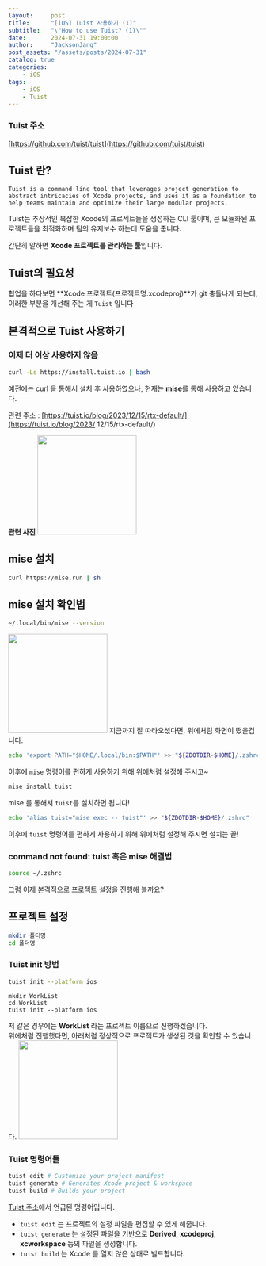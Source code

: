 ```yaml
---
layout:     post
title:      "[iOS] Tuist 사용하기 (1)"
subtitle:   "\"How to use Tuist? (1)\""
date:       2024-07-31 19:00:00
author:     "JacksonJang"
post_assets: "/assets/posts/2024-07-31"
catalog: true
categories:
    - iOS
tags:
    - iOS
    - Tuist
---
```

### Tuist 주소
[https://github.com/tuist/tuist](https://github.com/tuist/tuist)

## Tuist 란?
```
Tuist is a command line tool that leverages project generation to abstract intricacies of Xcode projects, and uses it as a foundation to help teams maintain and optimize their large modular projects.
```
Tuist는 추상적인 복잡한 Xcode의 프로젝트들을 생성하는 CLI 툴이며, 큰 모듈화된 프로젝트들을 최적화하며 팀의 유지보수 하는데 도움을 줍니다.

간단히 말하면 **Xcode 프로젝트를 관리하는 툴**입니다.

## Tuist의 필요성
협업을 하다보면 **Xcode 프로젝트(프로젝트명.xcodeproj)**가 git 충돌나게 되는데, 이러한 부분을 개선해 주는 게 `Tuist` 입니다

## 본격적으로 Tuist 사용하기
### 이제 더 이상 사용하지 않음
```sh
curl -Ls https://install.tuist.io | bash
```
예전에는 curl 을 통해서 설치 후 사용하였으나, 현재는 **mise**를 통해 사용하고 있습니다.
<br />

관련 주소 : [https://tuist.io/blog/2023/12/15/rtx-default/](https://tuist.io/blog/2023/
12/15/rtx-default/)
<br />

**관련 사진**
<img src="{{ page.post_assets }}/deprecated.png" style="height:200px" /> <br />

## mise 설치
```sh
curl https://mise.run | sh
```

## mise 설치 확인법
```sh
~/.local/bin/mise --version
```

<img src="{{ page.post_assets }}/setup_check.png" style="height:200px" /> 
지금까지 잘 따라오셨다면, 위에처럼 화면이 떴을겁니다.

```sh
echo 'export PATH="$HOME/.local/bin:$PATH"' >> "${ZDOTDIR-$HOME}/.zshrc"
```
이후에 `mise` 명령어를 편하게 사용하기 위해 위에처럼 설정해 주시고~


```sh
mise install tuist
```
mise 를 통해서 `tuist`를 설치하면 됩니다!


```sh
echo 'alias tuist="mise exec -- tuist"' >> "${ZDOTDIR-$HOME}/.zshrc"
```
이후에 `tuist` 명령어를 편하게 사용하기 위해 위에처럼 설정해 주시면 설치는 끝!


### command not found: tuist 혹은 mise 해결법
```sh
source ~/.zshrc
```

그럼 이제 본격적으로 프로젝트 설정을 진행해 볼까요?


## 프로젝트 설정
```sh
mkdir 폴더명
cd 폴더명
```

### Tuist init 방법
```sh
tuist init --platform ios
```
```
mkdir WorkList
cd WorkList
tuist init --platform ios
```
저 같은 경우에는 **WorkList** 라는 프로젝트 이름으로 진행하겠습니다.
<br />
위에처럼 진행했다면, 아래처럼 정상적으로 프로젝트가 생성된 것을 확인할 수 있습니다.
<img src="{{ page.post_assets }}/tuist_folder.png" style="height:200px" /> 

### Tuist 명령어들
```sh
tuist edit # Customize your project manifest
tuist generate # Generates Xcode project & workspace
tuist build # Builds your project
```
[Tuist 주소](#tuist-주소)에서 언급된 명령어입니다.

- `tuist edit` 는 프로젝트의 설정 파일을 편집할 수 있게 해줍니다.
- `tuist generate` 는 설정된 파일을 기반으로 **Derived**, **xcodeproj**, **xcworkspace** 등의 파일을 생성합니다.
- `tuist build` 는 Xcode 를 열지 않은 상태로 빌드합니다.
